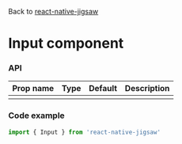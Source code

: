 Back to [react-native-jigsaw](../../README.md)

Input component
================
### API
Prop name        | Type     | Default | Description
---------------- | -------- | ------- | ------------------
                 |          |         |

### Code example

```jsx
import { Input } from 'react-native-jigsaw'

```

